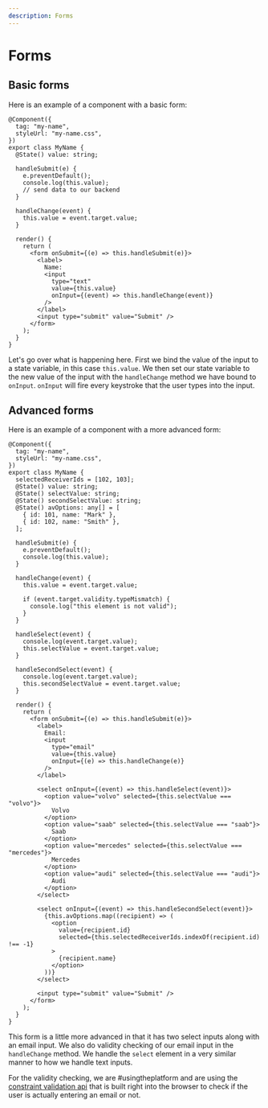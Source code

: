 ```yaml
---
description: Forms
---
```


# Forms

## Basic forms

Here is an example of a component with a basic form:

```tsx
@Component({
  tag: "my-name",
  styleUrl: "my-name.css",
})
export class MyName {
  @State() value: string;

  handleSubmit(e) {
    e.preventDefault();
    console.log(this.value);
    // send data to our backend
  }

  handleChange(event) {
    this.value = event.target.value;
  }

  render() {
    return (
      <form onSubmit={(e) => this.handleSubmit(e)}>
        <label>
          Name:
          <input
            type="text"
            value={this.value}
            onInput={(event) => this.handleChange(event)}
          />
        </label>
        <input type="submit" value="Submit" />
      </form>
    );
  }
}
```

Let's go over what is happening here. First we bind the value of the input to a state variable, in this case `this.value`. We then set our state variable to the new value of the input with the `handleChange` method we have bound to `onInput`. `onInput` will fire every keystroke that the user types into the input.

## Advanced forms

Here is an example of a component with a more advanced form:

```tsx
@Component({
  tag: "my-name",
  styleUrl: "my-name.css",
})
export class MyName {
  selectedReceiverIds = [102, 103];
  @State() value: string;
  @State() selectValue: string;
  @State() secondSelectValue: string;
  @State() avOptions: any[] = [
    { id: 101, name: "Mark" },
    { id: 102, name: "Smith" },
  ];

  handleSubmit(e) {
    e.preventDefault();
    console.log(this.value);
  }

  handleChange(event) {
    this.value = event.target.value;

    if (event.target.validity.typeMismatch) {
      console.log("this element is not valid");
    }
  }

  handleSelect(event) {
    console.log(event.target.value);
    this.selectValue = event.target.value;
  }

  handleSecondSelect(event) {
    console.log(event.target.value);
    this.secondSelectValue = event.target.value;
  }

  render() {
    return (
      <form onSubmit={(e) => this.handleSubmit(e)}>
        <label>
          Email:
          <input
            type="email"
            value={this.value}
            onInput={(e) => this.handleChange(e)}
          />
        </label>

        <select onInput={(event) => this.handleSelect(event)}>
          <option value="volvo" selected={this.selectValue === "volvo"}>
            Volvo
          </option>
          <option value="saab" selected={this.selectValue === "saab"}>
            Saab
          </option>
          <option value="mercedes" selected={this.selectValue === "mercedes"}>
            Mercedes
          </option>
          <option value="audi" selected={this.selectValue === "audi"}>
            Audi
          </option>
        </select>

        <select onInput={(event) => this.handleSecondSelect(event)}>
          {this.avOptions.map((recipient) => (
            <option
              value={recipient.id}
              selected={this.selectedReceiverIds.indexOf(recipient.id) !== -1}
            >
              {recipient.name}
            </option>
          ))}
        </select>

        <input type="submit" value="Submit" />
      </form>
    );
  }
}
```

This form is a little more advanced in that it has two select inputs along with an email input. We also do validity checking of our email input in the `handleChange` method. We handle the `select` element in a very similar manner to how we handle text inputs.

For the validity checking, we are #usingtheplatform and are using the [constraint validation api](https://developer.mozilla.org/en-US/docs/Web/Guide/HTML/HTML5/Constraint_validation) that is built right into the browser to check if the user is actually entering an email or not.

